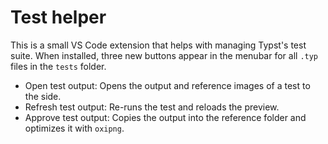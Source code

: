 # Test helper

This is a small VS Code extension that helps with managing Typst's test suite.
When installed, three new buttons appear in the menubar for all `.typ` files in
the `tests` folder.

- Open test output: Opens the output and reference images of a test to the side.
- Refresh test output: Re-runs the test and reloads the preview.
- Approve test output: Copies the output into the reference folder and optimizes
  it with `oxipng`.

